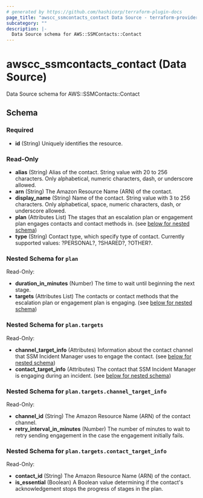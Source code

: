 ```yaml
---
# generated by https://github.com/hashicorp/terraform-plugin-docs
page_title: "awscc_ssmcontacts_contact Data Source - terraform-provider-awscc"
subcategory: ""
description: |-
  Data Source schema for AWS::SSMContacts::Contact
---
```


# awscc_ssmcontacts_contact (Data Source)

Data Source schema for AWS::SSMContacts::Contact



<!-- schema generated by tfplugindocs -->
## Schema

### Required

- **id** (String) Uniquely identifies the resource.

### Read-Only

- **alias** (String) Alias of the contact. String value with 20 to 256 characters. Only alphabetical, numeric characters, dash, or underscore allowed.
- **arn** (String) The Amazon Resource Name (ARN) of the contact.
- **display_name** (String) Name of the contact. String value with 3 to 256 characters. Only alphabetical, space, numeric characters, dash, or underscore allowed.
- **plan** (Attributes List) The stages that an escalation plan or engagement plan engages contacts and contact methods in. (see [below for nested schema](#nestedatt--plan))
- **type** (String) Contact type, which specify type of contact. Currently supported values: ?PERSONAL?, ?SHARED?, ?OTHER?.

<a id="nestedatt--plan"></a>
### Nested Schema for `plan`

Read-Only:

- **duration_in_minutes** (Number) The time to wait until beginning the next stage.
- **targets** (Attributes List) The contacts or contact methods that the escalation plan or engagement plan is engaging. (see [below for nested schema](#nestedatt--plan--targets))

<a id="nestedatt--plan--targets"></a>
### Nested Schema for `plan.targets`

Read-Only:

- **channel_target_info** (Attributes) Information about the contact channel that SSM Incident Manager uses to engage the contact. (see [below for nested schema](#nestedatt--plan--targets--channel_target_info))
- **contact_target_info** (Attributes) The contact that SSM Incident Manager is engaging during an incident. (see [below for nested schema](#nestedatt--plan--targets--contact_target_info))

<a id="nestedatt--plan--targets--channel_target_info"></a>
### Nested Schema for `plan.targets.channel_target_info`

Read-Only:

- **channel_id** (String) The Amazon Resource Name (ARN) of the contact channel.
- **retry_interval_in_minutes** (Number) The number of minutes to wait to retry sending engagement in the case the engagement initially fails.


<a id="nestedatt--plan--targets--contact_target_info"></a>
### Nested Schema for `plan.targets.contact_target_info`

Read-Only:

- **contact_id** (String) The Amazon Resource Name (ARN) of the contact.
- **is_essential** (Boolean) A Boolean value determining if the contact's acknowledgement stops the progress of stages in the plan.


